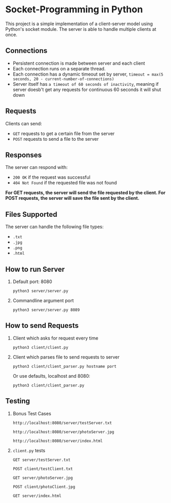# Socket-Programming in Python

This project is a simple implementation of a client-server model using Python's socket module. The server is able to handle multiple clients at once. 

## Connections
- Persistent connection is made between server and each client
- Each connection runs on a separate thread.
- Each connection has a dynamic timeout set by server, `timeout = max(5 seconds, 20 - current-number-of-connections)`
- Server itself has `a timeout of 60 seconds of inactivity`, meaning if server doesb't get any requests for continuous 60 seconds it will shut down

## Requests
Clients can send:
- `GET` requests to get a certain file from the server
- `POST` requests to send a file to the server
## Responses
The server can respond with:
- `200 OK` if the request was successful
- `404 Not Found` if the requested file was not found

**For GET requests, the server will send the file requested by the client. 
For POST requests, the server will save the file sent by the client.**

## Files Supported 
The server can handle the following file types:
- `.txt`
- `.jpg`
- `.png`
- `.html`

## How to run Server
1. Default port: 8080
    ```
    python3 server/server.py
    ```
2. Commandline argument port
    ```
    python3 server/server.py 8089
    ```

## How to send Requests
1. Client which asks for request every time
    ```
    python3 client/client.py 
    ```
2. Client which parses file to send requests to server
    ```
    python3 client/client_parser.py hostname port
    ```
    Or use defaults, localhost and 8080:
    ```
    python3 client/client_parser.py
    ```
    
## Testing
 1. Bonus Test Cases
    ```
    http://localhost:8080/server/testServer.txt
    ```
    ```
    http://localhost:8080/server/photoServer.jpg
    ```
    ```
    http://localhost:8080/server/index.html
    ```
2. `client.py` tests
    ```
    GET server/testServer.txt
    ```
    ```
    POST client/testClient.txt
    ```
    ```
    GET server/photoServer.jpg
    ```
    ```
    POST client/photoClient.jpg
    ```
    ```
    GET server/index.html
    ```